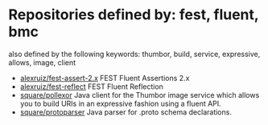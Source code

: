 # Repositories defined by: fest, fluent, bmc

also defined by the following keywords: thumbor, build, service, expressive, allows, image, client

- [alexruiz/fest-assert-2.x](https://github.com/alexruiz/fest-assert-2.x)
  FEST Fluent Assertions 2.x
- [alexruiz/fest-reflect](https://github.com/alexruiz/fest-reflect)
  FEST Fluent Reflection
- [square/pollexor](https://github.com/square/pollexor)
  Java client for the Thumbor image service which allows you to build URIs in an expressive fashion using a fluent API.
- [square/protoparser](https://github.com/square/protoparser)
  Java parser for .proto schema declarations.
